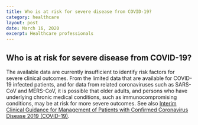 ```yaml
---
title: Who is at risk for severe disease from COVID-19?
category: healthcare
layout: post
date: March 16, 2020
excerpt: Healthcare professionals
---
```


## Who is at risk for severe disease from COVID-19? ##

The available data are currently insufficient to identify risk factors for severe clinical outcomes. From the limited data that are available for COVID-19 infected patients, and for data from related coronaviruses such as SARS-CoV and MERS-CoV, it is possible that older adults, and persons who have underlying chronic medical conditions, such as immunocompromising conditions, may be at risk for more severe outcomes. See also <a href="https://www.cdc.gov/coronavirus/2019-ncov/hcp/clinical-guidance-management-patients.html"> Interim Clinical Guidance for Management of Patients with Confirmed Coronavirus Disease 2019 (COVID-19)</a>.

